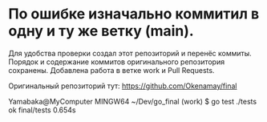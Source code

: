 # По ошибке изначально коммитил в одну и ту же ветку (main).
Для удобства проверки создал этот репозиторий и перенёс коммиты.
Порядок и содержание коммитов оригинального репозитория сохранены.
Добавлена работа в ветке work и Pull Requests.

Оригинальный репозиторий тут: https://github.com/Okenamay/final

Yamabaka@MyComputer MINGW64 ~/Dev/go_final (work)
$ go test ./tests
ok      final/tests     0.654s
